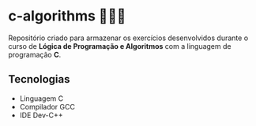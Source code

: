 # c-algorithms 👩🏽‍💻

Repositório criado para armazenar os exercícios desenvolvidos durante o curso de **Lógica de Programação e Algoritmos** com a linguagem de programação **C**.

## Tecnologias
- Linguagem C
- Compilador GCC
- IDE Dev-C++
